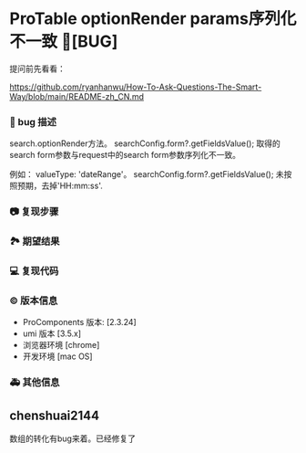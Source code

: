 # ProTable optionRender params序列化不一致 🐛[BUG]

提问前先看看：

https://github.com/ryanhanwu/How-To-Ask-Questions-The-Smart-Way/blob/main/README-zh_CN.md

### 🐛 bug 描述

search.optionRender方法。 searchConfig.form?.getFieldsValue(); 取得的search form参数与request中的search form参数序列化不一致。

例如： valueType: 'dateRange'。 searchConfig.form?.getFieldsValue(); 未按照预期，去掉'HH:mm:ss'.

### 📷 复现步骤

### 🏞 期望结果

### 💻 复现代码

### © 版本信息

- ProComponents 版本: [2.3.24]
- umi 版本 [3.5.x]
- 浏览器环境 [chrome]
- 开发环境 [mac OS]

### 🚑 其他信息

<!--
如截图等其他信息可以贴在这里
-->

## chenshuai2144

数组的转化有bug来着。已经修复了
